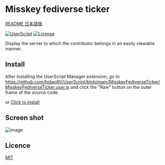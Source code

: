 # Misskey fediverse ticker

[README 日本語版](./README_ja.md)

[![UserScript](https://img.shields.io/badge/Framework-UserScript-blue.svg)](https://en.wikipedia.org/wiki/Userscript)
[![License](https://img.shields.io/github/license/hidao80/UserScript)](/LICENSE)

Display the server to which the contributor belongs in an easily viewable manner.

## Install

After installing the UserScript Manager extension, go to https://github.com/hidao80/UserScript/blob/main/MisskeyFediverseTicker/MisskeyFediverseTicker.user.js and click the "Raw" button on the outer frame of the source code.

or [Click to install](https://github.com/hidao80/UserScript/raw/main/MisskeyFediverseTicker/MisskeyFediverseTicker.user.js)

## Screen shot

![image](https://user-images.githubusercontent.com/8155294/179437257-a32ccfd3-c154-498a-8fa9-a3d9c6fa0a7d.png)

## Licence

[MIT](/LICENSE)
